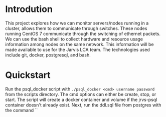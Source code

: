 # Introdution
This project explores how we can monitor servers/nodes running in a cluster, allows them to communicate through switches.
These nodes running CentOS 7 communicate through the switching of ethernet packets. We can use the bash shell
to collect hardware and resource usage information among nodes on the same network. This information will be made available
to use for the Jarvis LCA team. The technologies used include git, docker, postgresql, and bash.

# Quickstart
Run the psql_docker script with `./psql_docker <cmd> username password` from the scripts directory. The cmd options 
can either be create, stop, or start. The script will create a docker container and volume if the jrvs-psql container 
doesn't already exist.
Next, run the ddl.sql file from postgres with the command ``
